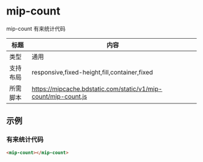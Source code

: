 ﻿# mip-count

mip-count 有来统计代码

标题|内容
----|----
类型|通用
支持布局|responsive,fixed-height,fill,container,fixed
所需脚本|https://mipcache.bdstatic.com/static/v1/mip-count/mip-count.js

## 示例

### 有来统计代码
```html
<mip-count></mip-count>
```  



